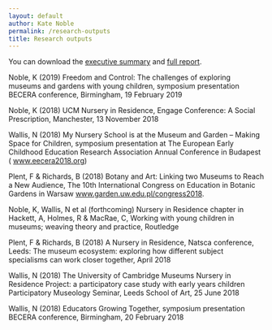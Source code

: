 ```yaml
---
layout: default
author: Kate Noble
permalink: /research-outputs
title: Research outputs
---
```


You can download the [executive summary](/assets/pdfs/executive-summary.pdf) and
[full report](/assets/pdfs/full-report.pdf).

Noble, K (2019) Freedom and Control: The challenges of exploring museums and gardens with young children, symposium presentation BECERA conference, Birmingham, 19 February 2019

Noble, K (2018) UCM Nursery in Residence, Engage Conference: A Social Prescription, Manchester, 13 November 2018

Wallis, N (2018) My Nursery School is at the Museum and Garden – Making Space for Children, symposium presentation at The European Early Childhood Education Research Association Annual Conference in Budapest ( www.eecera2018.org)  

Plent, F & Richards, B (2018) Botany and Art: Linking two Museums to Reach a New Audience, The 10th International Congress on Education in Botanic Gardens in Warsaw www.garden.uw.edu.pl/congress2018.

Noble, K, Wallis, N et al (forthcoming) Nursery in Residence chapter in Hackett, A, Holmes, R & MacRae, C, Working with young children in museums; weaving theory and practice, Routledge  

Plent, F & Richards, B (2018) A Nursery in Residence, Natsca conference, Leeds: The museum ecosystem: exploring how different subject specialisms can work closer together, April 2018

Wallis, N (2018) The University of Cambridge Museums Nursery in Residence Project: a participatory case study with early years children Participatory Museology Seminar, Leeds School of Art, 25 June 2018

Wallis, N (2018) Educators Growing Together, symposium presentation BECERA conference, Birmingham, 20 February 2018
